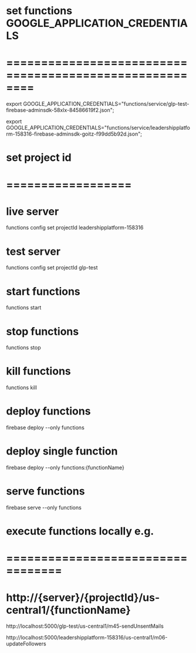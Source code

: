 # set functions GOOGLE_APPLICATION_CREDENTIALS

# ========================================================

export GOOGLE_APPLICATION_CREDENTIALS="functions/service/glp-test-firebase-adminsdk-58xlx-84586619f2.json";

export GOOGLE_APPLICATION_CREDENTIALS="functions/service/leadershipplatform-158316-firebase-adminsdk-goitz-f99dd5b92d.json";

# set project id

# ==================

# live server

functions config set projectId leadershipplatform-158316

# test server

functions config set projectId glp-test

# start functions

functions start

# stop functions

functions stop

# kill functions

functions kill

# deploy functions

firebase deploy --only functions

# deploy single function

firebase deploy --only functions:{functionName}

# serve functions

firebase serve --only functions

# execute functions locally e.g.

# ==================================

# http://{server}/{projectId}/us-central1/{functionName}

http://localhost:5000/glp-test/us-central1/m45-sendUnsentMails  

http://localhost:5000/leadershipplatform-158316/us-central1/m06-updateFollowers

